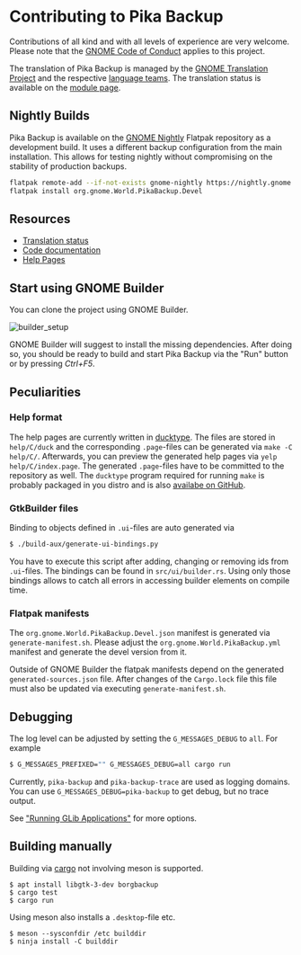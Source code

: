 # Contributing to Pika Backup

Contributions of all kind and with all levels of experience are very welcome. Please note that the [GNOME Code of Conduct](https://wiki.gnome.org/Foundation/CodeOfConduct) applies to this project.

The translation of Pika Backup is managed by the [GNOME Translation Project](https://wiki.gnome.org/TranslationProject) and the respective [language teams](https://l10n.gnome.org/teams/). The translation status is available on the [module page](https://l10n.gnome.org/module/pika-backup/).

## Nightly Builds

Pika Backup is available on the [GNOME Nightly](https://wiki.gnome.org/Apps/Nightly) Flatpak repository as a development build. It uses a different backup configuration from the main installation. This allows for testing nightly without compromising on the stability of production backups.

```sh
flatpak remote-add --if-not-exists gnome-nightly https://nightly.gnome.org/gnome-nightly.flatpakrepo
flatpak install org.gnome.World.PikaBackup.Devel
```

## Resources

- [Translation status](https://l10n.gnome.org/module/pika-backup/)
- [Code documentation](https://world.pages.gitlab.gnome.org/pika-backup/code-doc/pika_backup/)
- [Help Pages](https://world.pages.gitlab.gnome.org/pika-backup/help/C/index.html)

## Start using GNOME Builder

You can clone the project using GNOME Builder.

![builder_setup](/uploads/f5b239c191c15922a615a28a55110b1c/builder_setup.png)

GNOME Builder will suggest to install the missing dependencies. After doing so, you should be ready to build and start Pika Backup via the "Run" button or by pressing *Ctrl+F5*.

## Peculiarities

### Help format

The help pages are currently written in [ducktype](http://projectmallard.org/ducktype/1.0/index.html). The files are stored in `help/C/duck` and the corresponding `.page`-files can be generated via `make -C help/C/`. Afterwards, you can preview the generated help pages via `yelp help/C/index.page`. The generated `.page`-files have to be committed to the repository as well. The `ducktype` program required for running `make` is probably packaged in you distro and is also [availabe on GitHub](https://github.com/projectmallard/mallard-ducktype).

### GtkBuilder files

Binding to objects defined in `.ui`-files are auto generated via

```sh
$ ./build-aux/generate-ui-bindings.py
```

You have to execute this script after adding, changing or removing ids from `.ui`-files. The bindings can be found in `src/ui/builder.rs`. Using only those bindings allows to catch all errors in accessing builder elements on compile time.

### Flatpak manifests

The `org.gnome.World.PikaBackup.Devel.json` manifest is generated via `generate-manifest.sh`. Please adjust the `org.gnome.World.PikaBackup.yml` manifest and generate the devel version from it.

Outside of GNOME Builder the flatpak manifests depend on the generated `generated-sources.json` file. After changes of the `Cargo.lock` file this file must also be updated via executing `generate-manifest.sh`.

## Debugging

The log level can be adjusted by setting the `G_MESSAGES_DEBUG` to `all`. For example

```sh
$ G_MESSAGES_PREFIXED="" G_MESSAGES_DEBUG=all cargo run
```

Currently, `pika-backup` and `pika-backup-trace` are used as logging domains. You can use `G_MESSAGES_DEBUG=pika-backup` to get debug, but no trace output.

See ["Running GLib Applications"](https://developer.gnome.org/glib/stable/glib-running.html) for more options.

## Building manually

Building via [cargo](https://rustup.rs/) not involving meson is supported.

```
$ apt install libgtk-3-dev borgbackup
$ cargo test
$ cargo run
```

Using meson also installs a `.desktop`-file etc.

```
$ meson --sysconfdir /etc builddir
$ ninja install -C builddir
```
